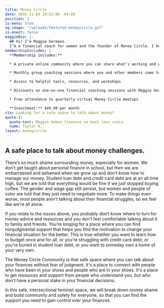 ```yaml
---
title: Money Circle
date: 2016-11-03 18:51:00 -04:00
position: 2
is-menu: true
og-image: "/uploads/featured-moneycircle.gif"
is-event: false
maggieBio: |-
  ## Hi! I’m Maggie Germano.
  I’m a financial coach for women and the founder of Money Circle. I help women improve their relationships with money so that they can take better control of their futures. I’m also passionate about creating space for women to talk about money without shame or judgment. That’s where the Money Circle Community comes in!
membershipIncludes: |-
  **Membership includes:**

  * A private online community where you can share what’s working and what’s not in your finances, and get support and guidance from others going through the same things

  * Monthly group coaching sessions where you and other members come together to discuss important financial matters and get coached on your specific issues (if you wish to be!)

  * Access to helpful tools, resources, and workshops

  * Discounts on one-on-one financial coaching sessions with Maggie Germano

  * Free attendance to quarterly virtual Money Circle meetups

  **Investment:** $49.99 per month
cta: Looking for a safe space to talk about money?
quote-1:
  quote-text: Maggie makes finances so much less scary.
  name: Taylor K.
layout: moneycircle
---
```


## A safe place to talk about money challenges.

There’s so much shame surrounding money, especially for women. We don't get taught about personal finance in school, but then we are embarrassed and ashamed when we grow up and don't know how to manage our money. Student loan debt and credit card debt are at an all time high, but we are told that everything would be fine if we just stopped buying coffee. The gender and wage gap still persist, but women and people of color are told that they just need to negotiate more. To make things even worse, most people aren't talking about their financial struggles, so we feel like we're all alone.

If you relate to the issues above, you probably don’t know where to turn for money advice and resources and you don’t feel comfortable talking about it to family and friends. You’re longing for a place where you can find nonjudgmental support that helps you find the motivation to change your financial situation for the better.  This is true whether you want to learn how to budget once and for all, or you're struggling with credit card debt, or you're buried in student loan debt, or you want to someday own a home of your very own. 

The Money Circle Community is that safe space where you can talk about your finances without fear of judgment. It's a place to connect with people who have been in your shoes and people who are in your shoes. It's a place to get resources and support from people who understand you, but who don't have a personal stake in your financial decisions. 

In this safe, intersectional feminist space, we will break down money shame and build community and safety for everyone, so that you can find the support you need to gain control over your finances.